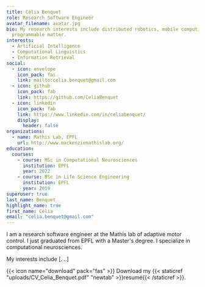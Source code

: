 ```yaml
---
title: Célia Benquet
role: Research Software Engineer
avatar_filename: avatar.jpg
bio: My research interests include distributed robotics, mobile computing and
  programmable matter.
interests:
  - Artificial Intelligence
  - Computational Linguistics
  - Information Retrieval
social:
  - icon: envelope
    icon_pack: fas
    link: mailto:celia.benquet@gmail.com
  - icon: github
    icon_pack: fab
    link: https://github.com/CeliaBenquet
  - icon: linkedin
    icon_pack: fab
    link: https://www.linkedin.com/in/celiabenquet/
    display:
      header: false
organizations:
  - name: Mathis Lab, EPFL
    url: http://www.mackenziemathislab.org/
education:
  courses:
    - course: MSc in Computational Neurosciences
      institution: EPFL
      year: 2022
    - course: BSc in Life Science Engineering
      institution: EPFL
      year: 2019
superuser: true
last_name: Benquet
highlight_name: true
first_name: Célia
email: "celia.benquet@gmail.com"
---
```

I am a research software engineer at the Mathis lab of adaptive motor control. I just graduated from EPFL with a Master's degree. I specialize in computational neurosciences. 

My interests include [. ..]

{{< icon name="download" pack="fas" >}} Download my {{< staticref "uploads/CV_Celia_Benquet.pdf" "newtab" >}}resumé{{< /staticref >}}.
